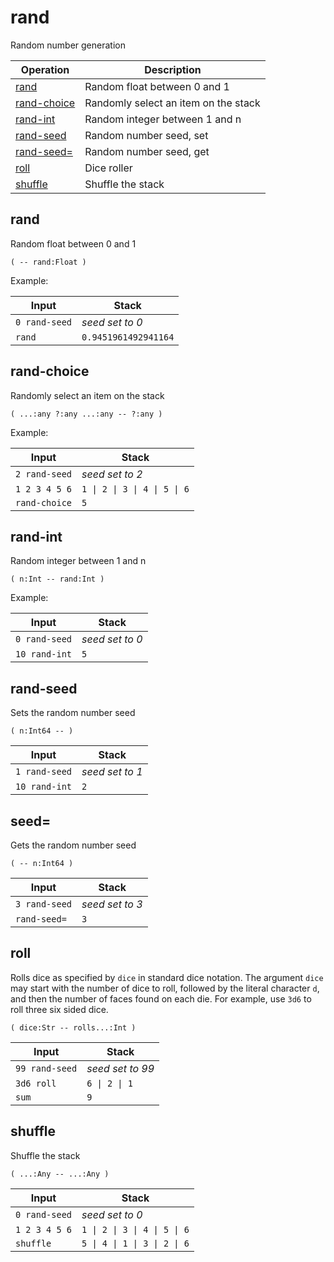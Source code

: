 # rand

Random number generation

<!-- index -->

| Operation                   | Description
|-----------------------------|-----------------------
| [rand](#rand)               | Random float between 0 and 1
| [rand-choice](#rand-choice) | Randomly select an item on the stack
| [rand-int](#rand-int)       | Random integer between 1 and n
| [rand-seed](#rand-seed)     | Random number seed, set
| [rand-seed=](#rand-seed=)   | Random number seed, get
| [roll](#roll)               | Dice roller
| [shuffle](#shuffle)         | Shuffle the stack


## rand

Random float between 0 and 1

    ( -- rand:Float )

Example:

<!-- test: rand -->

| Input         | Stack
|---------------|-------------|
| `0 rand-seed` | *seed set to 0*
| `rand`        | `0.9451961492941164`

## rand-choice

Randomly select an item on the stack

    ( ...:any ?:any ...:any -- ?:any )

Example:

<!-- test: rand-choice -->

| Input          | Stack
|----------------|-------------|
| `2 rand-seed`  | *seed set to 2*
| `1 2 3 4 5 6`  | `1 \| 2 \| 3 \| 4 \| 5 \| 6`
| `rand-choice`  | `5`

## rand-int

Random integer between 1 and n

    ( n:Int -- rand:Int )

Example:

<!-- test: rand-int -->

| Input         | Stack
|---------------|-------------|
| `0 rand-seed` | *seed set to 0*
| `10 rand-int` | `5`

## rand-seed

Sets the random number seed

    ( n:Int64 -- )

<!-- test: rand-seed -->

| Input         | Stack
|---------------|-------------|
| `1 rand-seed` | *seed set to 1*
| `10 rand-int` | `2`

## seed=

Gets the random number seed

    ( -- n:Int64 )

<!-- test: rand-seed= -->

| Input         | Stack
|---------------|-------------|
| `3 rand-seed` | *seed set to 3*
| `rand-seed=`  | `3`

## roll

Rolls dice as specified by `dice` in standard dice notation. The argument
`dice` may start with the number of dice to roll, followed by the literal
character `d`, and then the number of faces found on each die. For example,
use `3d6` to roll three six sided dice.

    ( dice:Str -- rolls...:Int )


<!-- test: roll -->

| Input           | Stack
|-----------------|-------------|
| `99 rand-seed`  | *seed set to 99*
| `3d6 roll`      | `6 \| 2 \| 1`
| `sum`           | `9`

## shuffle

Shuffle the stack

    ( ...:Any -- ...:Any )

<!-- test: shuffle -->

| Input          | Stack
|----------------|-------------|
| `0 rand-seed`  | *seed set to 0*
| `1 2 3 4 5 6`  | `1 \| 2 \| 3 \| 4 \| 5 \| 6`
| `shuffle`      | `5 \| 4 \| 1 \| 3 \| 2 \| 6`





